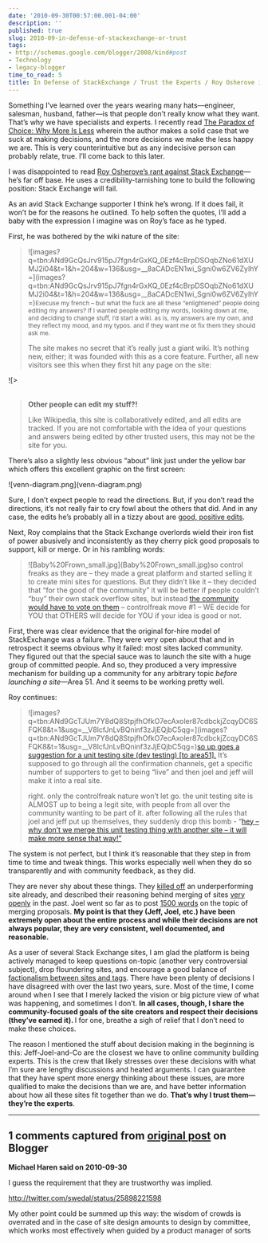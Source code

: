 ```yaml
---
date: '2010-09-30T00:57:00.001-04:00'
description: ''
published: true
slug: 2010-09-in-defense-of-stackexchange-or-trust
tags:
- http://schemas.google.com/blogger/2008/kind#post
- Technology
- legacy-blogger
time_to_read: 5
title: In Defense of StackExchange / Trust the Experts / Roy Osherove is Wrong
---
```


<p>Something I’ve learned over the years wearing many hats—engineer, salesman, husband, father—is that people don’t really know what they want. That’s why we have specialists and experts. I recently read <a href="http://en.wikipedia.org/wiki/The_Paradox_of_Choice:_Why_More_Is_Less">The Paradox of Choice: Why More Is Less</a> wherein the author makes a solid case that we suck at making decisions, and the more decisions we make the less happy we are. This is very counterintuitive but as any indecisive person can probably relate, true. I’ll come back to this later.</p>
<p>I was disappointed to read <a href="http://weblogs.asp.net/rosherove/archive/2010/09/24/why-stackexchange-will-eventually-fail-control-freak-ism.aspx">Roy Osherove’s rant against Stack Exchange</a>—he’s far off base. He uses a credibility-tarnishing tone to build the following position: Stack Exchange will fail.</p>
<p>As an avid Stack Exchange supporter I think he’s wrong. If it does fail, it won’t be for the reasons he outlined. To help soften the quotes, I’ll add a baby with the expression I imagine was on Roy’s face as he typed.</p>
<p>First, he was bothered by the wiki nature of the site:</p>
<blockquote> 
<p>![images?q=tbn:ANd9GcQsJrv915pJ7fgn4rGxKQ_0Ezf4cBrpDSOqbZNo61dXUMJ2i04&amp;t=1&amp;h=204&amp;w=136&amp;usg=__8aCADcEN1wi_Sgni0w6ZV6ZyIhY=](images?q=tbn:ANd9GcQsJrv915pJ7fgn4rGxKQ_0Ezf4cBrpDSOqbZNo61dXUMJ2i04&amp;t=1&amp;h=204&amp;w=136&amp;usg=__8aCADcEN1wi_Sgni0w6ZV6ZyIhY=)<span class="Apple-style-span"><span class="Apple-style-span" style="text-align: left; line-height: 15px; font-size: 12px;">Execuse my french – but what the fuck are all these “enlightened” people doing editing my answers? If I wanted people editing my words, looking down at me, and deciding to change stuff, I’d start a wiki. as is, my answers are my own, and they reflect my mood, and my typos. and if they want me ot fix them they should ask me.</span></span>         </p> The site makes no secret that it’s really just a giant wiki. It’s nothing new, either; it was founded with this as a core feature. Further, all new visitors see this when they first hit any page on the site:</blockquote>
<p>![>    <br class=](>    <br class=)It’s a flashy, animated, cannot-be-missed banner that pretty much begs for you to give a quick look-see. And if you do, there’s a great—though a little long—explanation of how the site works, including this nice tidbit:</p>
<blockquote> 
<p><strong>Other people can edit my stuff?!</strong></p>  
<p>Like Wikipedia, this site is collaboratively edited, and all edits are tracked. If you are not comfortable with the idea of your questions and answers being edited by other trusted users, this may not be the site for you.</p>
</blockquote>
<p>There’s also a slightly less obvious “about” link just under the yellow bar which offers this excellent graphic on the first screen:</p>
<p>![venn-diagram.png](venn-diagram.png)</p>
<p>Sure, I don’t expect people to read the directions. But, if you don’t read the directions, it’s not really fair to cry fowl about the others that did. And in any case, the edits he’s probably all in a tizzy about are <a href="http://meta.stackoverflow.com/posts/65452/revisions">good, positive edits</a>.</p>
<p>Next, Roy complains that the Stack Exchange overlords wield their iron fist of power abusively and inconsistently as they cherry pick good proposals to support, kill or merge. Or in his rambling words:</p>
<blockquote> 
<p>![Baby%20Frown_small.jpg](Baby%20Frown_small.jpg)so control freaks as they are – they made a great platform and started selling it to create mini sites for questions. But they didn’t like it – they decided that “for the good of the community” it will be better if people couldn’t “buy” their own stack overflow sites, but instead <a href="http://area51.stackexchange.com/faq">the community would have to vote on them</a> – controlfreak move #1 – WE decide for YOU that OTHERS will decide for YOU if your idea is good or not.</p>
</blockquote>
<p>First, there was clear evidence that the original for-hire model of StackExchange was a failure. They were very open about that and in retrospect it seems obvious why it failed: most sites lacked community. They figured out that the special sauce was to launch the site with a huge group of committed people. And so, they produced a very impressive mechanism for building up a community for any arbitrary topic <em>before launching a site</em>—Area 51. And it seems to be working pretty well. </p>
<p>Roy continues:</p>
<blockquote> 
<p>![images?q=tbn:ANd9GcTJUm7Y8dQ8StpjfhOfkO7ecAxoler87cdbckjZcqyDC6SFQK8&amp;t=1&amp;usg=__V8lcfJnLvBQninf3zJjEQjbC5qg=](images?q=tbn:ANd9GcTJUm7Y8dQ8StpjfhOfkO7ecAxoler87cdbckjZcqyDC6SFQK8&amp;t=1&amp;usg=__V8lcfJnLvBQninf3zJjEQjbC5qg=)<a href="http://area51.stackexchange.com/proposals/8494/unit-testing">so up goes a suggestion for a unit testing site (dev testing) [to area51].</a> It’s supposed to go through all the confirmation channels, get a specific number of supporters to get to being “live” and then joel and jeff will make it into a real site. </p>  
<p>right. only the controlfreak nature won’t let go. the unit testing site is ALMOST up to being a legit site, with people from all over the community wanting to be part of it. after following all the rules that joel and jeff put up themselves, they suddenly drop this bomb - “<a href="http://meta.stackoverflow.com/questions/65439/should-developer-testing-be-folded-into-a-more-general-programmers-site/65452#65452">hey – why don’t we merge this unit testing thing with another site – it will make more sense that way!”</a></p>
</blockquote>
<p>The system is not perfect, but I think it’s reasonable that they step in from time to time and tweak things. This works especially well when they do so transparently and with community feedback, as they did.</p>
<p>They are never shy about these things. They <a href="http://blog.stackoverflow.com/2010/09/pruning-season/">killed off</a> an underperforming site already, and described their reasoning behind merging of sites <a href="http://blog.stackoverflow.com/2010/08/should-unix-linux-and-ubuntu-be-merged-vote/">very</a> <a href="http://blog.stackoverflow.com/2010/09/fork-it/">openly</a> in the past. Joel went so far as to post <a href="http://blog.stackoverflow.com/2010/09/merging-season/">1500 words</a> on the topic of merging proposals. <strong>My point is that they (Jeff, Joel, etc.) have been extremely open about the entire process and while their decisions are not always popular, they are very consistent, well documented, and reasonable.</strong></p>
<p>As a user of several Stack Exchange sites, I am glad the platform is being actively managed to keep questions on-topic (another very controversial subject), drop floundering sites, and encourage a good balance of <a href="http://blog.stackoverflow.com/2010/09/factionalism-site-or-tag/">factionalism between sites and tags</a>. There have been plenty of decisions I have disagreed with over the last two years, sure. Most of the time, I come around when I see that I merely lacked the vision or big picture view of what was happening, and sometimes I don’t. <strong>In all cases, though, I share the community-focused goals of the site creators and respect their decisions (they’ve earned it). </strong>I for one, breathe a sigh of relief that I don’t need to make these choices.</p>
<p>The reason I mentioned the stuff about decision making in the beginning is this: Jeff-Joel-and-Co are the closest we have to online community building experts. This is the crew that likely stresses over these decisions with what I’m sure are lengthy discussions and heated arguments. I can guarantee that they have spent more energy thinking about these issues, are more qualified to make the decisions than we are, and have better information about how all these sites fit together than we do. <strong>That’s why I trust them—they’re the experts</strong>.</p>

---

## 1 comments captured from [original post](https://blog.wassupy.com/2010/09/in-defense-of-stackexchange-or-trust.html) on Blogger

**Michael Haren said on 2010-09-30**

I guess the requirement that they are trustworthy was implied. 

http://twitter.com/swedal/status/25898221598

My other point could be summed up this way: the wisdom of crowds is overrated and in the case of site design amounts to design by committee, which works most effectively when guided by a product manager of sorts

